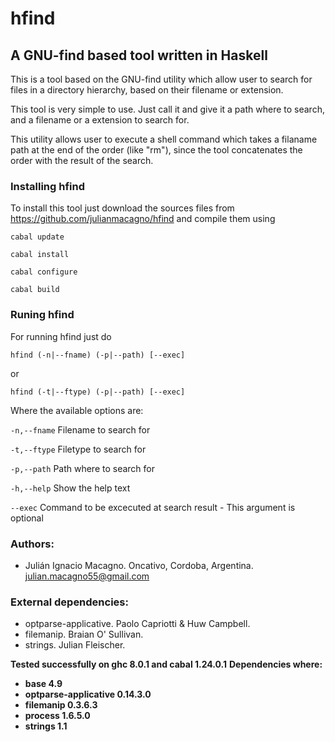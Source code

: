 # hfind

## A GNU-find based tool written in Haskell

This is a tool based on the GNU-find utility which allow user to search for files in a directory hierarchy, based on their filename or extension.

This tool is very simple to use. Just call it and give it a path where to search, and a filename or a extension to search for.

This utility allows user to execute a shell command which takes a filaname path at the end of the order (like "rm"), since the tool concatenates the order with the result of the search.

### Installing hfind

To install this tool just download the sources files from https://github.com/julianmacagno/hfind and compile them using

`cabal update`

`cabal install`

`cabal configure`

`cabal build`

### Runing hfind

For running hfind just do

`hfind (-n|--fname) (-p|--path) [--exec]`

or

`hfind (-t|--ftype) (-p|--path) [--exec]`

Where the available options are:

  `-n,--fname`    Filename to search for

  `-t,--ftype`    Filetype to search for

  `-p,--path`     Path where to search for

  `-h,--help`     Show the help text

  `--exec`        Command to be excecuted at search result - This argument is optional

### Authors:
- Julián Ignacio Macagno. Oncativo, Cordoba, Argentina. 
  julian.macagno55@gmail.com

### External dependencies: 
- optparse-applicative. Paolo Capriotti & Huw Campbell.
- filemanip. Braian O' Sullivan.
- strings. Julian Fleischer.

**Tested successfully on ghc 8.0.1 and cabal 1.24.0.1**
**Dependencies where:**
- **base 4.9**
- **optparse-applicative 0.14.3.0**
- **filemanip 0.3.6.3**
- **process 1.6.5.0**
- **strings 1.1**